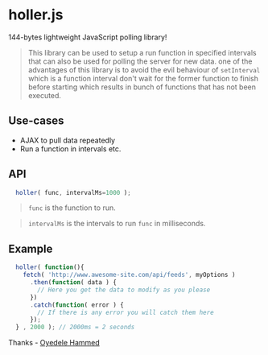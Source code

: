 # holler.js
144-bytes lightweight JavaScript polling library!

> This library can be used to setup a run function in specified intervals that can also be used for polling the server for new data. one of the advantages of this library is to avoid the evil behaviour of `setInterval` which is a function interval don't wait for the former function to finish before starting which results in bunch of functions that has not been executed.
## Use-cases
- AJAX to pull data repeatedly
- Run a function in intervals
etc.

## API
```js
  holler( func, intervalMs=1000 );
```
> `func` is the function to run.

> `intervalMs` is the intervals to run `func` in milliseconds.

## Example
```js
  holler( function(){
    fetch( 'http://www.awesome-site.com/api/feeds', myOptions )
      .then(function( data ) {
        // Here you get the data to modify as you please
      })
      .catch(function( error ) {
        // If there is any error you will catch them here
      });
  } , 2000 ); // 2000ms = 2 seconds
```

Thanks - [Oyedele Hammed](https://devhammed.github.io)
